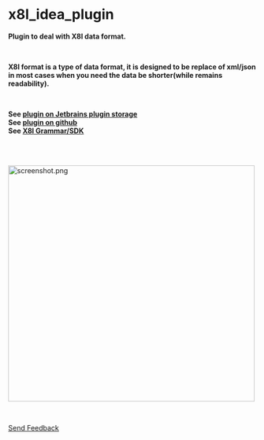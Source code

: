 # x8l_idea_plugin
<p><b>Plugin to deal with X8l data format.</b></p>
<br/>
<p>
  <b>
      X8l format is a type of data format, it is designed to be replace of xml/json in most cases when you need the data be shorter(while remains readability).
  </b>
</p>
<br/>
<p>
  <b>
      See <a href="https://plugins.jetbrains.com/plugin/13915-x8l">plugin on Jetbrains plugin storage</a><br/>
      See <a href="https://github.com/XenoAmess/x8l_idea_plugin">plugin on github</a><br/>
      See <a href="https://github.com/cyanpotion/x8l">X8l Grammar/SDK</a><br/>
  </b>
  </br>
</p>
<br/>
<p><img src="" width="500" height="480" alt="screenshot.png"/></p>
<br/>
<p><a href="https://github.com/XenoAmess/x8l_idea_plugin/issues">Send Feedback</a></p>
